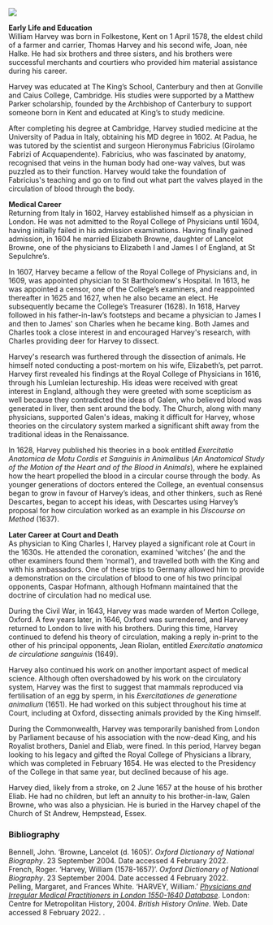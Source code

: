 <a href="https://juncture-digital.org"><img src="https://juncture-digital.org/images/ve-button.png"/></a>

<param author="Dr Dominique Gracia and Arnav Sharma" banner="/images/banners/17c.jpg" layout="vtl" title="William Harvey (1578 – 1657)" ve-config/>

<param aliases="Canterbury" eid="Q29303" ve-entity/>
<param aliases="Folkestone" eid="Q375314" ve-entity/>
<param aliases="King’s School" eid="Q3360332" ve-entity/>
<param aliases="Gonville and Caius College" eid="Q863940" ve-entity/>
<param aliases="Matthew Parker" eid="Q711332" ve-entity/>
<param aliases="Cambridge" eid="Q35794" ve-entity/>
<param aliases="University of Padua" eid="Q193510" ve-entity/>
<param aliases="Hieronymus Fabricius" eid="Q435296" ve-entity/>
<param aliases="Royal College of Physicians" eid="Q16003969" ve-entity/>
<param aliases="Lancelot Browne" eid="Q6483605" ve-entity/>
<param aliases="Elizabeth I" eid="Q7207" ve-entity/>
<param aliases="James I" eid="Q79972" ve-entity/>
<param aliases="Charles" eid="Q81506" ve-entity/>
<param aliases="St Sepulchre" eid="Q26534074" ve-entity/>
<param aliases="St Bartholomew’s Hospital" eid="Q164946" ve-entity/>
<param aliases="Galen" eid="Q8778" ve-entity/>
<param aliases="René Descartes" eid="Q9191" ve-entity/>
<param aliases="Caspar Hofmann" eid="Q1047911" ve-entity/>
<param aliases="Merton College" eid="Q82513" ve-entity/>
<param aliases="Civil War" eid="Q80330" ve-entity/>
<param aliases="Jean Riolan" eid="Q3174344" ve-entity/>
<param aliases="Church of St Andrew" eid="Q17534618" ve-entity/>

**Early Life and Education**   
William Harvey was born in Folkestone, Kent on 1 April 1578, the eldest child of a farmer and carrier, Thomas Harvey and his second wife, Joan, née Halke. He had six brothers and three sisters, and his brothers were successful merchants and courtiers who provided him material assistance during his career.
<param ve-image-v2 manifest="https://iiif.juncture-digital.org/wc:Harvey-in-Folkestone.JPG/manifest.json">
<param center="Q375314" ve-map zoom="10"/>

Harvey was educated at The King’s School, Canterbury and then at Gonville and Caius College, Cambridge. His studies were supported by a Matthew Parker scholarship, founded by the Archbishop of Canterbury to support someone born in Kent and educated at King’s to study medicine.
<param ve-image-v2 manifest="https://iiif.juncture-digital.org/wc:Cambridge_University%2C_Gate_of_Honour%2C_Gonville_%26_Caius_College.jpg/manifest.json">
<param ve-image-v2 manifest="https://iiif.juncture-digital.org/wc:Archbishop_Matthew_Parker.jpg/manifest.json">

After completing his degree at Cambridge, Harvey studied medicine at the University of Padua in Italy, obtaining his MD degree in 1602. At Padua, he was tutored by the scientist and surgeon Hieronymus Fabricius (Girolamo Fabrizi of Acquapendente). Fabricius, who was fascinated by anatomy, recognised that veins in the human body had one-way valves, but was puzzled as to their function. Harvey would take the foundation of Fabricius's teaching and go on to find out what part the valves played in the circulation of blood through the body.
<param ve-image-v2 manifest="https://iiif.juncture-digital.org/wc:Girolamo_Fabrizi_d%27Acquapendente.jpg/manifest.json">

**Medical Career**   
Returning from Italy in 1602, Harvey established himself as a physician in London. He was not admitted to the Royal College of Physicians until 1604, having initially failed in his admission examinations. Having finally gained admission, in 1604 he married Elizabeth Browne, daughter of Lancelot Browne, one of the physicians to Elizabeth I and James I of England, at St Sepulchre’s.
<param center=" Q26534074" ve-map zoom="13"/>

In 1607, Harvey became a fellow of the Royal College of Physicians and, in 1609, was appointed physician to St Bartholomew's Hospital. In 1613, he was appointed a censor, one of the College’s examiners, and reappointed thereafter in 1625 and 1627, when he also became an elect. He subsequently became the College’s Treasurer (1628). In 1618, Harvey followed in his father-in-law’s footsteps and became a physician to James I and then to James' son Charles when he became king. Both James and Charles took a close interest in and encouraged Harvey's research, with Charles providing deer for Harvey to dissect. 
<param center="Q164946" ve-map zoom="13"/>

Harvey's research was furthered through the dissection of animals. He himself noted conducting a post-mortem on his wife, Elizabeth’s, pet parrot. Harvey first revealed his findings at the Royal College of Physicians in 1616, through his Lumleian lectureship. His ideas were received with great interest in England, although they were greeted with some scepticism as well because they contradicted the ideas of Galen, who believed blood was generated in liver, then sent around the body. The Church, along with many physicians, supported Galen's ideas, making it difficult for Harvey, whose theories on the circulatory system marked a significant shift away from the traditional ideas in the Renaissance.
<param ve-image-v2 manifest="https://iiif.juncture-digital.org/wc:Portrait_of_Galen_Wellcome_L0000098.jpg/manifest.json">

In 1628, Harvey published his theories in a book entitled _Exercitatio Anatomica de Motu Cordis et Sanguinis in Animalibus_ (_An Anatomical Study of the Motion of the Heart and of the Blood in Animals_), where he explained how the heart propelled the blood in a circular course through the body. As younger generations of doctors entered the College, an eventual consensus began to grow in favour of Harvey’s ideas, and other thinkers, such as René Descartes, began to accept his ideas, with Descartes using Harvey’s proposal for how circulation worked as an example in his _Discourse on Method_ (1637).
<param ve-image-v2 manifest="https://iiif.juncture-digital.org/wc:Frans_Hals_-_Portret_van_Ren%C3%A9_Descartes.jpg?20070918183619/manifest.json">

**Later Career at Court and Death**   
As physician to King Charles I, Harvey played a significant role at Court in the 1630s. He attended the coronation, examined ‘witches’ (he and the other examiners found them ‘normal’), and travelled both with the King and with his ambassadors. One of these trips to Germany allowed him to provide a demonstration on the circulation of blood to one of his two principal opponents, Caspar Hofmann, although Hofmann maintained that the doctrine of circulation had no medical use.
<param ve-image-v2 manifest="https://iiif.juncture-digital.org/wc:Caspar_Hofmann._Line_engraving._Wellcome_V0002831.jpg/manifest.json">

During the Civil War, in 1643, Harvey was made warden of Merton College, Oxford. A few years later, in 1646, Oxford was surrendered, and Harvey returned to London to live with his brothers. During this time, Harvey continued to defend his theory of circulation, making a reply in-print to the other of his principal opponents, Jean Riolan, entitled _Exercitatio anatomica de circulatione sanguinis_ (1649).
<param ve-image-v2 manifest="https://iiif.juncture-digital.org/wc:Portrait_of_Jean_Riolan_the_younger_by_Lasne%2C_1626_Wellcome_L0002158_f.jpg/manifest.json">
<param center="Q82513" ve-map zoom="13"/>

Harvey also continued his work on another important aspect of medical science. Although often overshadowed by his work on the circulatory system, Harvey was the first to suggest that mammals reproduced via fertilisation of an egg by sperm, in his _Exercitationes de generatione animalium_ (1651). He had worked on this subject throughout his time at Court, including at Oxford, dissecting animals provided by the King himself.
<param ve-image-v2 manifest="https://iiif.juncture-digital.org/wc:W._Harvey%2C_Exercitationes_de_generatione_ani_Wellcome_L0032301.jpg/manifest.json">

During the Commonwealth, Harvey was temporarily banished from London by Parliament because of his association with the now-dead King, and his Royalist brothers, Daniel and Eliab, were fined. In this period, Harvey began looking to his legacy and gifted the Royal College of Physicians a library, which was completed in February 1654. He was elected to the Presidency of the College in that same year, but declined because of his age.
<param ve-image-v2 manifest="https://iiif.juncture-digital.org/wc:thumbnail.jpg/manifest.json">

Harvey died, likely from a stroke, on 2 June 1657 at the house of his brother Eliab. He had no children, but left an annuity to his brother-in-law, Galen Browne, who was also a physician. He is buried in the Harvey chapel of the Church of St Andrew, Hempstead, Essex.
<param center="Q17534618" ve-map zoom="13"/>

### Bibliography
Bennell, John. ‘Browne, Lancelot (d. 1605)’. _Oxford Dictionary of National Biography_. 23 September 2004. Date accessed 4 February 2022.   
French, Roger. ‘Harvey, William (1578-1657)’. _Oxford Dictionary of National Biography_. 23 September 2004. Date accessed 4 February 2022.   
Pelling, Margaret, and Frances White. ‘HARVEY, William.’ [_Physicians and Irregular Medical Practitioners in London 1550-1640 Database_](http://www.british-history.ac.uk/no-series/london-physicians/1550-1640/harvey-william). London: Centre for Metropolitan History, 2004. _British History Online_. Web. Date accessed 8 February 2022. . 

